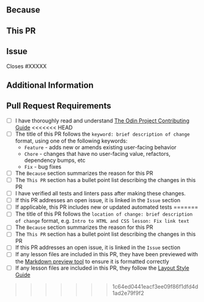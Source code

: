 <!-- Thank you for taking the time to contribute to The Odin Project. In order to get this pull request (PR) merged in a reasonable amount of time, you must complete this entire template. -->

## Because
<!-- Summarize the purpose or reasons for this PR, e.g. what problem it solves or what benefit it provides. -->


## This PR
<!-- A bullet point list of one or more items describing the specific changes. -->


## Issue
<!--
If this PR closes an open issue in this repo, replace the XXXXX below with the issue number, e.g. Closes #2013.

If this PR closes an open issue in another TOP repo, replace the #XXXXX with the URL of the issue, e.g. Closes https://github.com/TheOdinProject/curriculum/issues/XXXXX

If this PR does not close, but is related to another issue or PR, you can link it as above without the 'Closes' keyword, e.g. 'Related to #2013'.
-->
Closes #XXXXX

## Additional Information
<!-- Any other information about this PR, such as a link to a Discord discussion. -->


## Pull Request Requirements
<!-- Replace the whitespace between the square brackets with an 'x', e.g. [x]. After you create the PR, they will become checkboxes that you can click on. -->
-   [ ] I have thoroughly read and understand [The Odin Project Contributing Guide](https://github.com/TheOdinProject/theodinproject/blob/main/CONTRIBUTING.md)
<<<<<<< HEAD
-   [ ] The title of this PR follows the `keyword: brief description of change` format, using one of the following keywords:
  - `Feature` - adds new or amends existing user-facing behavior
  - `Chore` - changes that have no user-facing value, refactors, dependency bumps, etc
  - `Fix` - bug fixes
-   [ ] The `Because` section summarizes the reason for this PR
-   [ ] The `This PR` section has a bullet point list describing the changes in this PR
-   [ ] I have verified all tests and linters pass after making these changes.
-   [ ] If this PR addresses an open issue, it is linked in the `Issue` section
-   [ ] If applicable, this PR includes new or updated automated tests
=======
-   [ ] The title of this PR follows the `location of change: brief description of change` format, e.g. `Intro to HTML and CSS lesson: Fix link text`
-   [ ] The `Because` section summarizes the reason for this PR
-   [ ] The `This PR` section has a bullet point list describing the changes in this PR
-   [ ] If this PR addresses an open issue, it is linked in the `Issue` section
-   [ ] If any lesson files are included in this PR, they have been previewed with the [Markdown preview tool](https://www.theodinproject.com/lessons/preview) to ensure it is formatted correctly
-   [ ] If any lesson files are included in this PR, they follow the [Layout Style Guide](https://github.com/TheOdinProject/curriculum/blob/main/LAYOUT_STYLE_GUIDE.md)
>>>>>>> 1c64ed0441eacf3ee09f86f1dfd4d1ad2e79f9f2

